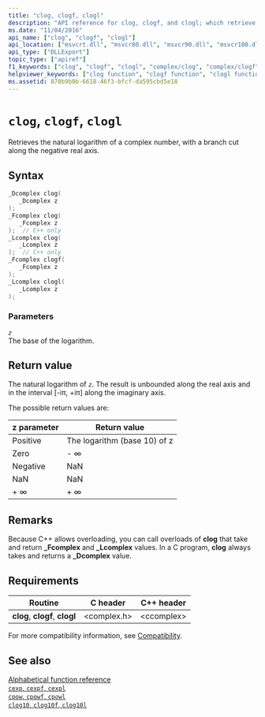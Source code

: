 ```yaml
---
title: "clog, clogf, clogl"
description: "API reference for clog, clogf, and clogl; which retrieve the natural logarithm of a complex number, with a branch cut along the negative real axis."
ms.date: "11/04/2016"
api_name: ["clog", "clogf", "clogl"]
api_location: ["msvcrt.dll", "msvcr80.dll", "msvcr90.dll", "msvcr100.dll", "msvcr100_clr0400.dll", "msvcr110.dll", "msvcr110_clr0400.dll", "msvcr120.dll", "msvcr120_clr0400.dll", "ucrtbase.dll", "api-ms-win-crt-math-l1-1-0.dll"]
api_type: ["DLLExport"]
topic_type: ["apiref"]
f1_keywords: ["clog", "clogf", "clogl", "complex/clog", "complex/clogf", "complex/clogl"]
helpviewer_keywords: ["clog function", "clogf function", "clogl function"]
ms.assetid: 870b9b0b-6618-46f3-bfcf-da595cbd5e18
---
```

# `clog`, `clogf`, `clogl`

Retrieves the natural logarithm of a complex number, with a branch cut along the negative real axis.

## Syntax

```C
_Dcomplex clog(
   _Dcomplex z
);
_Fcomplex clog(
   _Fcomplex z
);  // C++ only
_Lcomplex clog(
   _Lcomplex z
);  // C++ only
_Fcomplex clogf(
   _Fcomplex z
);
_Lcomplex clogl(
   _Lcomplex z
);
```

### Parameters

*`z`*\
The base of the logarithm.

## Return value

The natural logarithm of *`z`*. The result is unbounded along the real axis and in the interval [-iπ, +iπ] along the imaginary axis.

The possible return values are:

|z parameter|Return value|
|-----------------|------------------|
|Positive|The logarithm (base 10) of z|
|Zero|- ∞|
|Negative|NaN|
|NaN|NaN|
|+ ∞|+ ∞|

## Remarks

Because C++ allows overloading, you can call overloads of **clog** that take and return **_Fcomplex** and **_Lcomplex** values. In a C program, **clog** always takes and returns a **_Dcomplex** value.

## Requirements

|Routine|C header|C++ header|
|-------------|--------------|------------------|
|**clog**,               **clogf**, **clogl**|\<complex.h>|\<ccomplex>|

For more compatibility information, see [Compatibility](../compatibility.md).

## See also

[Alphabetical function reference](crt-alphabetical-function-reference.md)\
[`cexp`, `cexpf`, `cexpl`](cexp-cexpf-cexpl.md)\
[`cpow`, `cpowf`, `cpowl`](cpow-cpowf-cpowl.md)\
[`clog10`, `clog10f`, `clog10l`](clog10-clog10f-clog10l.md)
